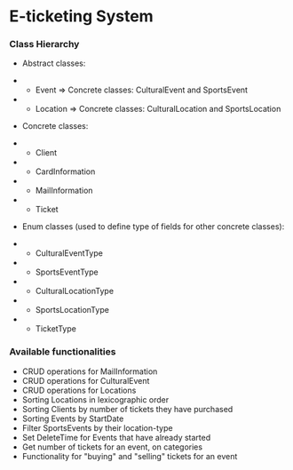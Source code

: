 # E-ticketing System


### Class Hierarchy
- Abstract classes:
- - Event => Concrete classes: CulturalEvent and SportsEvent
- - Location => Concrete classes: CulturalLocation and SportsLocation

- Concrete classes:
- - Client
- - CardInformation
- - MailInformation
- - Ticket

- Enum classes (used to define type of fields for other concrete classes):
- - CulturalEventType
- - SportsEventType
- - CulturalLocationType
- - SportsLocationType
- - TicketType

### Available functionalities
- CRUD operations for MailInformation
- CRUD operations for CulturalEvent
- CRUD operations for Locations
- Sorting Locations in lexicographic order
- Sorting Clients by number of tickets they have purchased
- Sorting Events by StartDate
- Filter SportsEvents by their location-type
- Set DeleteTime for Events that have already started
- Get number of tickets for an event, on categories
- Functionality for "buying" and "selling" tickets for an event